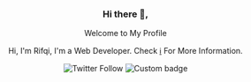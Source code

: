 

<!--
**bualaleo/bualaleo** is a ✨ _special_ ✨ repository because its `README.md` (this file) appears on your GitHub profile.

Here are some ideas to get you started:

- 🔭 I’m currently working on ...
- 🌱 I’m currently learning ...
- 👯 I’m looking to collaborate on ...
- 🤔 I’m looking for help with ...
- 💬 Ask me about ...
- 📫 How to reach me: ...
- 😄 Pronouns: ...
- ⚡ Fun fact: ...
-->

<div align="center">
<h3>Hi there 👋,</h3>
<p>Welcome to My Profile</p>
<p>Hi, I'm Rifqi, I'm a Web Developer. Check <a href="#">ℹ️</a> For More Information.</p>


![Twitter Follow](https://img.shields.io/twitter/follow/bualaleo?color=blue&style=social)
![Custom badge](https://img.shields.io/https://www.linkedin.com/in/buala-leonardo-hulu-3763071b8/)

</div>
